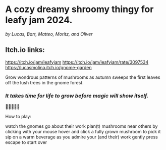 
# A cozy dreamy shroomy thingy for leafy jam 2024.
_by Lucas, Bart, Matteo, Moritz, and Oliver_

## Itch.io links:
https://itch.io/jam/leafyjam
https://itch.io/jam/leafyjam/rate/3097534
https://lucasmolina.itch.io/gnome-garden

Grow wondrous patterns of mushrooms as autumn sweeps the first leaves off the lush trees in the gnome forest.

### _It takes time for life to grow before magic will show itself._

🍄🍄‍🟫🍁🍂


How to play:

watch the gnomes go about their work
plan(t) mushrooms near others by clicking with your mouse
hover and click a fully grown mushroom to pick it
sip on a warm beverage as you admire your (and their) work
gently press escape to start over
